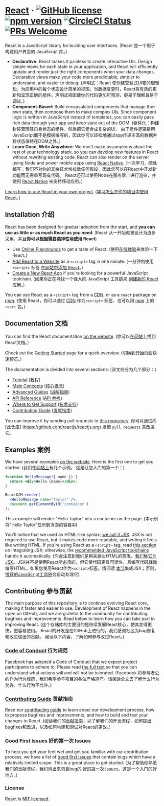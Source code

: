 # [React](https://reactjs.org/) &middot; [![GitHub license](https://img.shields.io/badge/license-MIT-blue.svg)](https://github.com/facebook/react/blob/master/LICENSE) [![npm version](https://img.shields.io/npm/v/react.svg?style=flat)](https://www.npmjs.com/package/react) [![CircleCI Status](https://circleci.com/gh/facebook/react.svg?style=shield&circle-token=:circle-token)](https://circleci.com/gh/facebook/react) [![PRs Welcome](https://img.shields.io/badge/PRs-welcome-brightgreen.svg)](https://reactjs.org/docs/how-to-contribute.html#your-first-pull-request)

React is a JavaScript library for building user interfaces. (React 是一个用于构建用户界面的 JavaScript 库。)

* **Declarative:** React makes it painless to create interactive UIs. Design simple views for each state in your application, and React will efficiently update and render just the right components when your data changes. Declarative views make your code more predictable, simpler to understand, and easier to debug. (声明式：React 使创建交互式UI变的很轻松。为应用中的每个状态设计简单的视图，当数据变更时，React将有效的更新和呈现正确的组件。声明式视图使你的代码更加可预测，更易于理解且易于调试。)
* **Component-Based:** Build encapsulated components that manage their own state, then compose them to make complex UIs. Since component logic is written in JavaScript instead of templates, you can easily pass rich data through your app and keep state out of the DOM. (组件化：构建封装管理其自身状态的组件，然后把它组合成复杂的UI。 由于组件逻辑是用JavaScript而不是模板编写的，因此你可以轻松地通过app传递丰富的数据并将状态保持在DOM之外。)
* **Learn Once, Write Anywhere:** We don't make assumptions about the rest of your technology stack, so you can develop new features in React without rewriting existing code. React can also render on the server using Node and power mobile apps using [React Native](https://reactnative.dev/). (一次学习，随处编写：我们不对你的其余技术堆栈做任何假设，因此您可以在React中开发新功能而无需重写现有代码。 React还可以使用Node在服务器上进行渲染，并使用 [React Native](https://reactnative.dev/) 来支持移动应用。)

[Learn how to use React in your own project](https://reactjs.org/docs/getting-started.html). ([学习怎么在你的项目中使用React](https://zh-hans.reactjs.org/docs/getting-started.html)。)

## Installation 介绍

React has been designed for gradual adoption from the start, and **you can use as little or as much React as you need**: (React 从一开始就被设计为逐步采用，并且**你可以根据需要选择性地使用 React**)

* Use [Online Playgrounds](https://reactjs.org/docs/getting-started.html#online-playgrounds) to get a taste of React. (使用[在线体验](https://zh-hans.reactjs.org/docs/getting-started.html#online-playgrounds)来体验一下 React。)
* [Add React to a Website](https://reactjs.org/docs/add-react-to-a-website.html) as a `<script>` tag in one minute. (一分钟内使用 `<script>` 标签 [在网站中添加 React](https://zh-hans.reactjs.org/docs/add-react-to-a-website.html)。)
* [Create a New React App](https://reactjs.org/docs/create-a-new-react-app.html) if you're looking for a powerful JavaScript toolchain. (如果你正在寻找一个强大的 JavaScript 工具链来 [创建新的 React 应用](https://zh-hans.reactjs.org/docs/create-a-new-react-app.html)。)

You can use React as a `<script>` tag from a [CDN](https://reactjs.org/docs/cdn-links.html), or as a `react` package on [npm](https://www.npmjs.com/package/react). (使用 React，你可以通过 [CDN](https://zh-hans.reactjs.org/docs/cdn-links.html) 作为`<script>` 标签，也可以用 [npm](https://www.npmjs.com/package/react) 上的 `react` 包。)

## Documentation 文档

You can find the React documentation [on the website](https://reactjs.org/docs). (你可以[在网站](https://zh-hans.reactjs.org/docs)上找到React文档。)

Check out the [Getting Started](https://reactjs.org/docs/getting-started.html) page for a quick overview. (切换到[开始](https://zh-hans.reactjs.org/docs/getting-started.html)页面快速预览。)

The documentation is divided into several sections: (该文档分为几个部分：)

* [Tutorial](https://reactjs.org/tutorial/tutorial.html) ([教程](https://zh-hans.reactjs.org/tutorial/tutorial.html))
* [Main Concepts](https://reactjs.org/docs/hello-world.html) ([核心概念](https://zh-hans.reactjs.org/docs/hello-world.html))
* [Advanced Guides](https://reactjs.org/docs/jsx-in-depth.html) ([进阶指南](https://zh-hans.reactjs.org/docs/jsx-in-depth.html))
* [API Reference](https://reactjs.org/docs/react-api.html) ([API 参考](https://zh-hans.reactjs.org/docs/react-api.html))
* [Where to Get Support](https://reactjs.org/community/support.html) ([技术支持](https://zh-hans.reactjs.org/community/support.html))
* [Contributing Guide](https://reactjs.org/docs/how-to-contribute.html) ([贡献指南](https://zh-hans.reactjs.org/tutorial/how-to-contribute.html))

You can improve it by sending pull requests to [this repository](https://github.com/reactjs/reactjs.org). 你可以通过向 [此仓库] (https://github.com/reactjs/reactjs.org) 发起 `pull requests` 来改进它。

## Examples 案例

We have several examples [on the website](https://reactjs.org/). Here is the first one to get you started: (我们在[网站上](https://zh-hans.reactjs.org/)有几个示例。 这是让您入门的第一个：)

```jsx
function HelloMessage({ name }) {
  return <div>Hello {name}</div>;
}

ReactDOM.render(
  <HelloMessage name="Taylor" />,
  document.getElementById('container')
);
```

This example will render "Hello Taylor" into a container on the page. (本示例将"Hello Taylor"显示到页面的容器中)

You'll notice that we used an HTML-like syntax; [we call it JSX](https://reactjs.org/docs/introducing-jsx.html). JSX is not required to use React, but it makes code more readable, and writing it feels like writing HTML. If you're using React as a `<script>` tag, read [this section](https://reactjs.org/docs/add-react-to-a-website.html#optional-try-react-with-jsx) on integrating JSX; otherwise, the [recommended JavaScript toolchains](https://reactjs.org/docs/create-a-new-react-app.html) handle it automatically. (你会注意到我们是用来类似HTML的预发。[我们称它为JSX](https://zh-hans.reactjs.org/docs/introducing-jsx.html)。JSX并不是使用React所必须的，但它使代码更具可读性，且编写代码就像编写HTML。如果您使用React作为`<script>`标签，情阅读 [本节](https://zh-hans.reactjs.org/docs/add-react-to-a-website.html#optional-try-react-with-jsx)集成JSX；否则，[推荐的JavaScript工具链](https://zh-hans.reactjs.org/docs/create-a-new-react-app.html)会自动处理它)

## Contributing 参与贡献

The main purpose of this repository is to continue evolving React core, making it faster and easier to use. Development of React happens in the open on GitHub, and we are grateful to the community for contributing bugfixes and improvements. Read below to learn how you can take part in improving React. (这个存储库的主要目的是继续发展React核心，使其变得更快，更容易使用。 React的开发是在GitHub上进行的，我们感谢社区为bug修复和改进做出的贡献。 阅读以下内容，了解如何参与改进React。)

### [Code of Conduct](https://code.fb.com/codeofconduct) 行为规范

Facebook has adopted a Code of Conduct that we expect project participants to adhere to. Please read [the full text](https://code.fb.com/codeofconduct) so that you can understand what actions will and will not be tolerated. (Facebook 将参与者公约作为行为规范，我们希望参与项目的各位严格遵守。请阅读[全文](https://code.fb.com/codeofconduct)去了解什么行为允许，什么行为不允许。)

### [Contributing Guide](https://reactjs.org/contributing/how-to-contribute.html) 贡献指南

Read our [contributing guide](https://reactjs.org/contributing/how-to-contribute.html) to learn about our development process, how to propose bugfixes and improvements, and how to build and test your changes to React. (阅读我们的[贡献指南](https://zh-hans.reactjs.org/contributing/how-to-contribute.html)，以了解我们的开发流程，如何提出bugfixes和改进，以及如何构建和测试对React的更改。)

### Good First Issues 好的第一次 Issues

To help you get your feet wet and get you familiar with our contribution process, we have a list of [good first issues](https://github.com/facebook/react/labels/good%20first%20issue) that contain bugs which have a relatively limited scope. This is a great place to get started. (为了帮助你熟悉我们的贡献流程，我们列出来包含bug的 [好的第一次 Issues](https://github.com/facebook/react/labels/good%20first%20issue)，这是一个入门的好地方。)

### License

React is [MIT licensed](./LICENSE).
